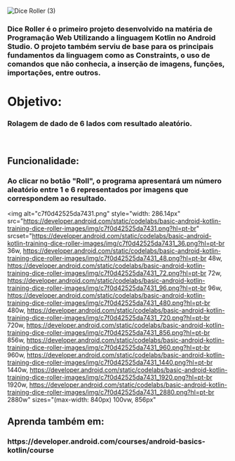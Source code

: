![Dice Roller (3)](https://user-images.githubusercontent.com/124945976/227068687-e6d7bef3-1cb0-4007-b7b7-6ad1f18dbfb1.png)

<h3>Dice Roller é o primeiro projeto desenvolvido na matéria de Programação Web Utilizando a linguagem Kotlin no Android Studio. O projeto também serviu de base para os principais fundamentos da linguagem como as Constraints, o uso de comandos que não conhecia, a inserção de imagens, funções, importações, entre outros.</h3>

<Label>
<h1>Objetivo: </h1><h3>Rolagem de dado de 6 lados com resultado aleatório.</h3><br>
<h2>Funcionalidade: </h2><h3>Ao clicar no botão "Roll", o programa apresentará um número aleatório entre 1 e 6 representados por imagens que correspondem ao resultado.</h3>
<Label>


<img alt="c7f0d42525da7431.png" style="width: 286.14px" src="https://developer.android.com/static/codelabs/basic-android-kotlin-training-dice-roller-images/img/c7f0d42525da7431.png?hl=pt-br" srcset="https://developer.android.com/static/codelabs/basic-android-kotlin-training-dice-roller-images/img/c7f0d42525da7431_36.png?hl=pt-br 36w, https://developer.android.com/static/codelabs/basic-android-kotlin-training-dice-roller-images/img/c7f0d42525da7431_48.png?hl=pt-br 48w, https://developer.android.com/static/codelabs/basic-android-kotlin-training-dice-roller-images/img/c7f0d42525da7431_72.png?hl=pt-br 72w, https://developer.android.com/static/codelabs/basic-android-kotlin-training-dice-roller-images/img/c7f0d42525da7431_96.png?hl=pt-br 96w, https://developer.android.com/static/codelabs/basic-android-kotlin-training-dice-roller-images/img/c7f0d42525da7431_480.png?hl=pt-br 480w, https://developer.android.com/static/codelabs/basic-android-kotlin-training-dice-roller-images/img/c7f0d42525da7431_720.png?hl=pt-br 720w, https://developer.android.com/static/codelabs/basic-android-kotlin-training-dice-roller-images/img/c7f0d42525da7431_856.png?hl=pt-br 856w, https://developer.android.com/static/codelabs/basic-android-kotlin-training-dice-roller-images/img/c7f0d42525da7431_960.png?hl=pt-br 960w, https://developer.android.com/static/codelabs/basic-android-kotlin-training-dice-roller-images/img/c7f0d42525da7431_1440.png?hl=pt-br 1440w, https://developer.android.com/static/codelabs/basic-android-kotlin-training-dice-roller-images/img/c7f0d42525da7431_1920.png?hl=pt-br 1920w, https://developer.android.com/static/codelabs/basic-android-kotlin-training-dice-roller-images/img/c7f0d42525da7431_2880.png?hl=pt-br 2880w" sizes="(max-width: 840px) 100vw, 856px"<br>

<h2>Aprenda também em: </h2><h3>https://developer.android.com/courses/android-basics-kotlin/course</h3>
